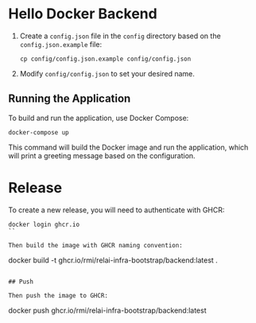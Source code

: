 # Hello Docker Backend

1. Create a `config.json` file in the `config` directory based on the `config.json.example` file:
   ```
   cp config/config.json.example config/config.json
   ```

3. Modify `config/config.json` to set your desired name.

## Running the Application

To build and run the application, use Docker Compose:

```
docker-compose up
```

This command will build the Docker image and run the application, which will print a greeting message based on the configuration.

# Release

To create a new release, you will need to authenticate with GHCR:

```
docker login ghcr.io
``

Then build the image with GHCR naming convention:
```
docker build -t ghcr.io/rmi/relai-infra-bootstrap/backend:latest .
```

## Push

Then push the image to GHCR:
```
docker push ghcr.io/rmi/relai-infra-bootstrap/backend:latest
```
